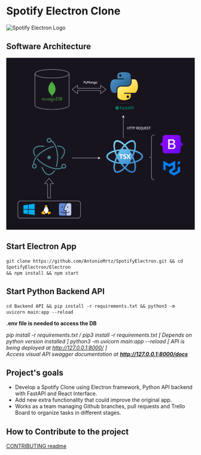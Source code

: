 # Spotify Electron Clone

![Spotify Electron Logo](https://github.com/AntonioMrtz/SpotifyElectron/blob/master/assets/images/SpotifyElectronLogo.png)

## Software Architecture

![Spotify_Electron_Software_Diagram](assets/images/Spotify_Electron_Software_Diagram.png)

## Start Electron App

```
git clone https://github.com/AntonioMrtz/SpotifyElectron.git && cd SpotifyElectron/Electron
&& npm install && npm start
```

## Start Python Backend API

```
cd Backend API && pip install -r requirements.txt && python3 -m uvicorn main:app --reload
```
**.env file is needed to access the DB**

*pip install -r requirements.txt / pip3 install -r requirements.txt [ Depends on python version installed ]*
*python3 -m uvicorn main:app --reload [ API is being deployed at http://127.0.0.1:8000/ ]* <br/>
*Access visual API swagger documentation at  **http://127.0.0.1:8000/docs***



## Project's goals

* Develop a Spotify Clone using Electron framework, Python API backend with FastAPI and React Interface.
* Add new extra functionality that could improve the original app.
* Works as a team managing Github branches, pull requests and Trello Board to organize tasks in different stages.

## How to Contribute to the project

[CONTRIBUTING readme](https://github.com/AntonioMrtz/SpotifyElectron/blob/master/.github/CONTRIBUTING.md)
